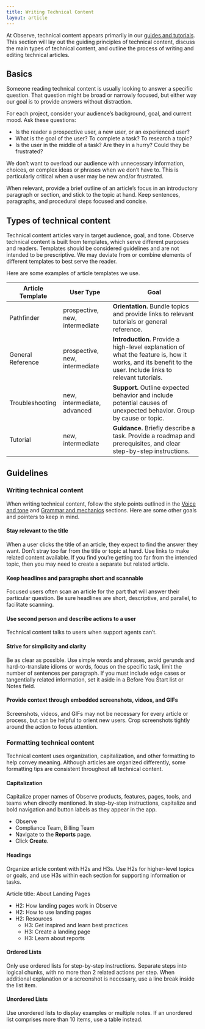 ```yaml
---
title: Writing Technical Content
layout: article
---
```


At Observe, technical content appears primarily in our [guides and tutorials](https://observe.com/help/). This section will lay out the guiding principles of technical content, discuss the main types of technical content, and outline the process of writing and editing technical articles.

## Basics

Someone reading technical content is usually looking to answer a specific question. That question might be broad or narrowly focused, but either way our goal is to provide answers without distraction.

For each project, consider your audience’s background, goal, and current mood. Ask these questions:

- Is the reader a prospective user, a new user, or an experienced user?
- What is the goal of the user? To complete a task? To research a topic?
- Is the user in the middle of a task? Are they in a hurry? Could they be frustrated?

We don’t want to overload our audience with unnecessary information, choices, or complex ideas or phrases when we don’t have to. This is particularly critical when a user may be new and/or frustrated. 

When relevant, provide a brief outline of an article’s focus in an introductory paragraph or section, and stick to the topic at hand. Keep sentences, paragraphs, and procedural steps focused and concise.

## Types of technical content

Technical content articles vary in target audience, goal, and tone. Observe technical content is built from templates, which serve different purposes and readers. Templates should be considered guidelines and are not intended to be prescriptive. We may deviate from or combine elements of different templates to best serve the reader.

Here are some examples of article templates we use. 

| **Article Template** | **User Type**                  | **Goal**                                                                        |
| -------------------- | ----------------------         | ------------------------------------------------------------------------------- |
| Pathfinder           | prospective, new, intermediate | **Orientation.** Bundle topics and provide links to relevant tutorials or general reference.         |
| General Reference    | prospective, new, intermediate | **Introduction.** Provide a high-level explanation of what the feature is, how it works, and its benefit to the user. Include links to relevant tutorials.         |
| Troubleshooting      | new, intermediate, advanced    | **Support.** Outline expected behavior and include potential causes of unexpected behavior. Group by cause or topic. |
| Tutorial             | new, intermediate              | **Guidance.** Briefly describe a task. Provide a roadmap and prerequisites, and clear step-by-step instructions. |


## Guidelines

### Writing technical content

When writing technical content, follow the style points outlined in the [Voice and tone](/02-voice-and-tone.html.md) and [Grammar and mechanics](/04-grammar-and-mechanics.html.md) sections. Here are some other goals and pointers to keep in mind.

#### Stay relevant to the title

When a user clicks the title of an article, they expect to find the answer they want. Don’t stray too far from the title or topic at hand. Use links to make related content available. If you find you’re getting too far from the intended topic, then you may need to create a separate but related article.

#### Keep headlines and paragraphs short and scannable

Focused users often scan an article for the part that will answer their particular question. Be sure headlines are short, descriptive, and parallel, to facilitate scanning.

#### Use second person and describe actions to a user

Technical content talks to users when support agents can’t.

#### Strive for simplicity and clarity

Be as clear as possible. Use simple words and phrases, avoid gerunds and hard-to-translate idioms or words, focus on the specific task, limit the number of sentences per paragraph. If you must include edge cases or tangentially related information, set it aside in a Before You Start list or Notes field.

#### Provide context through embedded screenshots, videos, and GIFs

Screenshots, videos, and GIFs may not be necessary for every article or process, but can be helpful to orient new users. Crop screenshots tightly around the action to focus attention.

### Formatting technical content

Technical content uses organization, capitalization, and other formatting to help convey meaning. Although articles are organized differently, some formatting tips are consistent throughout all technical content.

#### Capitalization

Capitalize proper names of Observe products, features, pages, tools, and teams when directly mentioned. In step-by-step instructions, capitalize and bold navigation and button labels as they appear in the app.

- Observe
- Compliance Team, Billing Team
- Navigate to the **Reports** page.
- Click **Create**.

#### Headings

Organize article content with H2s and H3s. Use H2s for higher-level topics or goals, and use H3s within each section for supporting information or tasks.

Article title: About Landing Pages

 - H2: How landing pages work in Observe
 - H2: How to use landing pages
 - H2: Resources
   - H3: Get inspired and learn best practices
   - H3: Create a landing page
   - H3: Learn about reports

#### Ordered Lists

Only use ordered lists for step-by-step instructions. Separate steps into logical chunks, with no more than 2 related actions per step. When additional explanation or a screenshot is necessary, use a line break inside the list item.

#### Unordered Lists

Use unordered lists to display examples or multiple notes. If an unordered list comprises more than 10 items, use a table instead.
